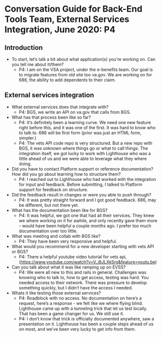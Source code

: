 # Conversation Guide for Back-End Tools Team, External Services Integration, June 2020: P4

## Introduction

- To  start, let’s talk a bit about what application(s) you're working on. Can you tell me about it/them?
 	 - P4: I am on the VSA project, under the e-benefits team. Our goal is to migrate features from old site too va.gov. We are working on for 686, the ability to add dependents to their claim.

## External services integration

- What external services does that integrate with?
 	 - P4: BGS, we write an API on va.gov that calls from BGS.
- What has that process been like so far?
 	 - P4: It’s definitely been a learning curve. We need one new feature right before this, and it was one of the first. It was hard to know who to talk to. 686 will be first form (prior was just an HTML form, simpler.)
 	 - P4: The vets API code repo is very structured. But a new repo with BGS, it was unknown where things go or what to call things. The integration itself, we got lucky to work with Lighthouse who was a little ahead of us and we were able to leverage what they where doing. 
- Did you have to contact Platform support or reference documentation? How did you go about learning how to structure them?
 	 - P4: I reached out to Lighthouse who had worked with the integration for input and feedback. Before submitting, I talked to Platform support for feedback on structure.
- Did the feedback result in changes or were you able to push through?
 	 - P4: It was pretty straight forward and I got good feedback. 686, may be different, but not there yet.
- What has the documentation been like for BGS?
 	 - P4: It was helpful, we got one that had all their services. They knew we where working on it for awhile, and only recently gave them more - would have been helpful a couple months ago. I prefer too much documentation over too little.
- What was meeting and collab with BGS like?
 	 - P4: They have been very responsive and helpful. 
- What would you recommend for a new developer starting with vets API or BGS?
 	 - P4: There a helpful youtube video tutorial for vets api, (https://www.youtube.com/watch?v=V_i8JLXk5rg&feature=youtu.be)
- Can you talk about what it was like ramping up on EVSS?
 	 - P4: We were all new to this and rails in general. Challenges was knowing who to talk to, how to get access, testing was hard. You needed access to their network. There was pressure to develop something quickly, but I didn’t have the access I needed.
- Whats it like testing those external services?
 	 - P4: Roadblock with no access. No documentation on here’s a request, here’s a response - we felt like we where flying blind. Lighthouse came up with a tunneling trick that let us test locally. That has been a game changer for us. We still use it. 
 	 - P4: I don’t know that trick is officially documented anywhere, saw a presentation on it. Lighthouse has been a couple steps ahead of us on most, and we’ve been very lucky to get info from them.
